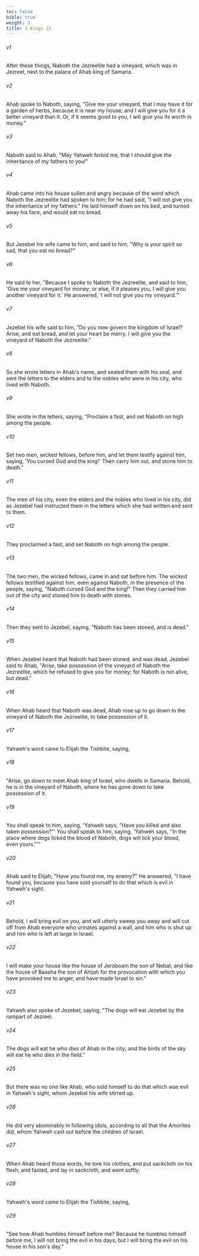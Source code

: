 ```yaml
---
toc: false
bible: true
weight: 3
title: 1 Kings 21
---
```




###### v1 
After these things, Naboth the Jezreelite had a vineyard, which was in Jezreel, next to the palace of Ahab king of Samaria. 

###### v2 
Ahab spoke to Naboth, saying, "Give me your vineyard, that I may have it for a garden of herbs, because it is near my house; and I will give you for it a better vineyard than it. Or, if it seems good to you, I will give you its worth in money." 

###### v3 
Naboth said to Ahab, "May Yahweh forbid me, that I should give the inheritance of my fathers to you!" 

###### v4 
Ahab came into his house sullen and angry because of the word which Naboth the Jezreelite had spoken to him; for he had said, "I will not give you the inheritance of my fathers." He laid himself down on his bed, and turned away his face, and would eat no bread. 

###### v5 
But Jezebel his wife came to him, and said to him, "Why is your spirit so sad, that you eat no bread?" 

###### v6 
He said to her, "Because I spoke to Naboth the Jezreelite, and said to him, 'Give me your vineyard for money; or else, if it pleases you, I will give you another vineyard for it.' He answered, 'I will not give you my vineyard.'" 

###### v7 
Jezebel his wife said to him, "Do you now govern the kingdom of Israel? Arise, and eat bread, and let your heart be merry. I will give you the vineyard of Naboth the Jezreelite." 

###### v8 
So she wrote letters in Ahab's name, and sealed them with his seal, and sent the letters to the elders and to the nobles who were in his city, who lived with Naboth. 

###### v9 
She wrote in the letters, saying, "Proclaim a fast, and set Naboth on high among the people. 

###### v10 
Set two men, wicked fellows, before him, and let them testify against him, saying, 'You cursed God and the king!' Then carry him out, and stone him to death." 

###### v11 
The men of his city, even the elders and the nobles who lived in his city, did as Jezebel had instructed them in the letters which she had written and sent to them. 

###### v12 
They proclaimed a fast, and set Naboth on high among the people. 

###### v13 
The two men, the wicked fellows, came in and sat before him. The wicked fellows testified against him, even against Naboth, in the presence of the people, saying, "Naboth cursed God and the king!" Then they carried him out of the city and stoned him to death with stones. 

###### v14 
Then they sent to Jezebel, saying, "Naboth has been stoned, and is dead." 

###### v15 
When Jezebel heard that Naboth had been stoned, and was dead, Jezebel said to Ahab, "Arise, take possession of the vineyard of Naboth the Jezreelite, which he refused to give you for money; for Naboth is not alive, but dead." 

###### v16 
When Ahab heard that Naboth was dead, Ahab rose up to go down to the vineyard of Naboth the Jezreelite, to take possession of it. 

###### v17 
Yahweh's word came to Elijah the Tishbite, saying, 

###### v18 
"Arise, go down to meet Ahab king of Israel, who dwells in Samaria. Behold, he is in the vineyard of Naboth, where he has gone down to take possession of it. 

###### v19 
You shall speak to him, saying, 'Yahweh says, "Have you killed and also taken possession?"' You shall speak to him, saying, 'Yahweh says, "In the place where dogs licked the blood of Naboth, dogs will lick your blood, even yours."'" 

###### v20 
Ahab said to Elijah, "Have you found me, my enemy?" He answered, "I have found you, because you have sold yourself to do that which is evil in Yahweh's sight. 

###### v21 
Behold, I will bring evil on you, and will utterly sweep you away and will cut off from Ahab everyone who urinates against a wall, and him who is shut up and him who is left at large in Israel. 

###### v22 
I will make your house like the house of Jeroboam the son of Nebat, and like the house of Baasha the son of Ahijah for the provocation with which you have provoked me to anger, and have made Israel to sin." 

###### v23 
Yahweh also spoke of Jezebel, saying, "The dogs will eat Jezebel by the rampart of Jezreel. 

###### v24 
The dogs will eat he who dies of Ahab in the city; and the birds of the sky will eat he who dies in the field." 

###### v25 
But there was no one like Ahab, who sold himself to do that which was evil in Yahweh's sight, whom Jezebel his wife stirred up. 

###### v26 
He did very abominably in following idols, according to all that the Amorites did, whom Yahweh cast out before the children of Israel. 

###### v27 
When Ahab heard those words, he tore his clothes, and put sackcloth on his flesh, and fasted, and lay in sackcloth, and went softly. 

###### v28 
Yahweh's word came to Elijah the Tishbite, saying, 

###### v29 
"See how Ahab humbles himself before me? Because he humbles himself before me, I will not bring the evil in his days; but I will bring the evil on his house in his son's day."
